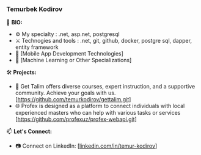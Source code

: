 ### Temurbek Kodirov


🔧 **BIO:**
- ⚙️ My specialty : .net, asp.net, postgresql
- ⚔️ Technogies and tools : .net, git, github, docker, postgre sql, dapper, entity framework
- 📱 [Mobile App Development Technologies]
- 🧠 [Machine Learning or Other Specializations]

🛠️ **Projects:**
- 🚀 Get Talim offers diverse courses, expert instruction, and a supportive community. Achieve your goals with us.  [https://github.com/temurkodirov/gettalim.git]
- 🌐 Profex is designed as a platform to connect individuals with local experienced masters who can help with various tasks or services [https://github.com/profexuz/profex-webapi.git]

📫 **Let's Connect:**
- 📷 Connect on LinkedIn: [[linkedin.com/in/temur-kodirov](https://www.linkedin.com/in/temur-kodirov/)]

